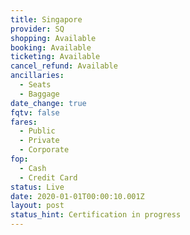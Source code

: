 ```yaml
---
title: Singapore
provider: SQ
shopping: Available
booking: Available
ticketing: Available
cancel_refund: Available
ancillaries:
  - Seats
  - Baggage
date_change: true
fqtv: false
fares:
  - Public
  - Private
  - Corporate
fop:
  - Cash
  - Credit Card
status: Live
date: 2020-01-01T00:00:10.001Z
layout: post
status_hint: Certification in progress
---
```


